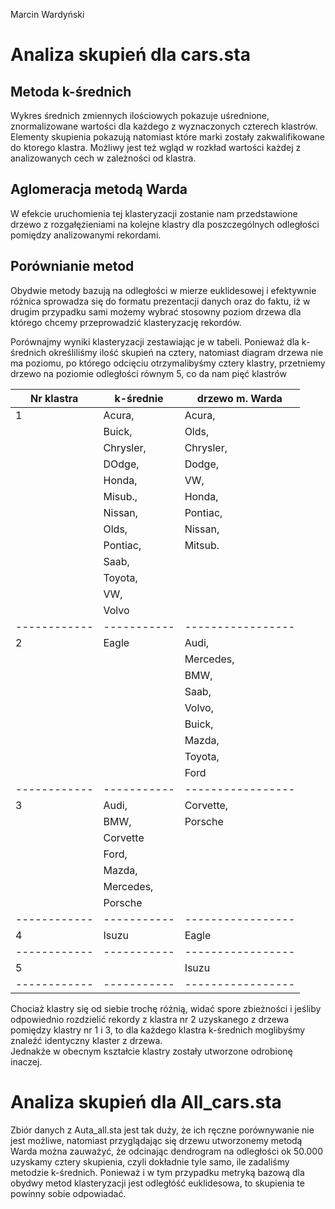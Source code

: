Marcin Wardyński
# Analiza skupień dla cars.sta

## Metoda k-średnich
Wykres średnich zmiennych ilościowych pokazuje uśrednione, znormalizowane wartości dla każdego z wyznaczonych czterech klastrów.
Elementy skupienia pokazują natomiast które marki zostały zakwalifikowane do ktorego klastra. Możliwy jest też wgląd w rozkład wartości każdej z analizowanych cech w zależności od klastra.

## Aglomeracja metodą Warda
W efekcie uruchomienia tej klasteryzacji zostanie nam przedstawione drzewo z rozgałęzieniami na kolejne klastry dla poszczególnych odległości pomiędzy analizowanymi rekordami.

## Porównianie metod
Obydwie metody bazują na odległości w mierze euklidesowej i efektywnie różnica sprowadza się do formatu prezentacji danych oraz do faktu, iż w drugim przypadku sami możemy wybrać stosowny poziom drzewa dla którego chcemy przeprowadzić klasteryzację rekordów.

Porównajmy wyniki klasteryzacji zestawiając je w tabeli. Ponieważ dla k-średnich określiliśmy ilość skupień na cztery, natomiast diagram drzewa nie ma poziomu, po którego odcięciu otrzymalibyśmy cztery klastry, przetniemy drzewo na poziomie odległości równym 5, co da nam pięć klastrów

| Nr klastra | k-średnie | drzewo m. Warda |
|------------|-----------|-----------------|
|      1     |Acura,     |Acura,           |
|            |Buick,     |Olds,            |
|            |Chrysler,  |Chrysler,        |
|            |DOdge,     |Dodge,           |
|            |Honda,     |VW,              |
|            |Misub.,    |Honda,           |
|            |Nissan,    |Pontiac,         |
|            |Olds,      |Nissan,          |
|            |Pontiac,   |Mitsub.          |
|            |Saab,      |                 |
|            |Toyota,    |                 |
|            |VW,        |                 |
|            |Volvo      |                 |
|------------|-----------|-----------------|
|      2     |Eagle      |Audi,            |
|            |           |Mercedes,        |
|            |           |BMW,             |
|            |           |Saab,            |
|            |           |Volvo,           |
|            |           |Buick,           |
|            |           |Mazda,           |
|            |           |Toyota,          |
|            |           |Ford             |
|------------|-----------|-----------------|
|      3     |Audi,      |Corvette,        |
|            |BMW,       |Porsche          |
|            |Corvette   |                 |
|            |Ford,      |                 |
|            |Mazda,     |                 |
|            |Mercedes,  |                 |
|            |Porsche    |                 |
|------------|-----------|-----------------|
|      4     |Isuzu      |Eagle            |
|------------|-----------|-----------------|
|      5     |           |Isuzu            |
|------------|-----------|-----------------|

Chociaż klastry się od siebie trochę różnią, widać spore zbieżności i jeśliby odpowiednio rozdzielić rekordy z klastra nr 2 uzyskanego z drzewa pomiędzy klastry nr 1 i 3, to dla każdego klastra k-średnich moglibyśmy znaleźć identyczny klaster z drzewa.  
Jednakże w obecnym kształcie klastry zostały utworzone odrobionę inaczej.



# Analiza skupień dla All_cars.sta
Zbiór danych z Auta_all.sta jest tak duży, że ich ręczne porównywanie nie jest możliwe, natomiast przyglądając się drzewu utworzonemy metodą Warda można zauważyć, że odcinając dendrogram na odległości ok 50.000 uzyskamy cztery skupienia, czyli dokładnie tyle samo, ile zadaliśmy metodzie k-średnich. Ponieważ i w tym przypadku metryką bazową dla obydwy metod klasteryzacji jest odległóść euklidesowa, to skupienia te powinny sobie odpowiadać.